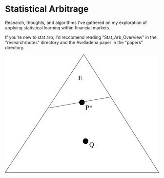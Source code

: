 # Statistical Arbitrage
Research, thoughts, and algorithms I've gathered on my exploration of applying statistical learning within financial markets.

If you're new to stat arb, I'd reccomend reading "Stat_Arb_Overview" in the "research/notes" directory and the Avelladena paper in the "papers" directory.

!["LDP"](misc/sanovs_theorem.png)
